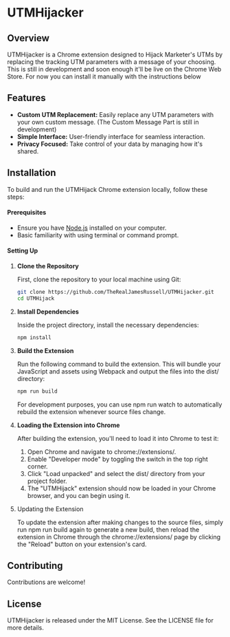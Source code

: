 # UTMHijacker

## Overview
UTMHijacker is a Chrome extension designed to Hijack Marketer's UTMs by replacing the tracking UTM parameters with a message of your choosing. This is still in development and soon enough it'll be live on the Chrome Web Store. For now you can install it manually with the instructions below

## Features
- **Custom UTM Replacement:** Easily replace any UTM parameters with your own custom message. (The Custom Message Part is still in development)
- **Simple Interface:** User-friendly interface for seamless interaction.
- **Privacy Focused:** Take control of your data by managing how it's shared.

## Installation
<!-- ### For Users
1. Download the extension from the Chrome Web Store.
2. Navigate to `chrome://extensions` in your browser.
3. Drag and drop the downloaded file into the page to install.

### For Contributors -->
To build and run the UTMHijack Chrome extension locally, follow these steps:

#### Prerequisites
- Ensure you have [Node.js](https://nodejs.org/) installed on your computer.
- Basic familiarity with using terminal or command prompt.

#### Setting Up
1. **Clone the Repository**

    First, clone the repository to your local machine using Git:
    ```sh
    git clone https://github.com/TheRealJamesRussell/UTMHijacker.git
    cd UTMHijack
    ```
2. **Install Dependencies**

    Inside the project directory, install the necessary dependencies:
    ```sh
    npm install
    ```
3. **Build the Extension**

    Run the following command to build the extension. This will bundle your JavaScript and assets using Webpack and output the files into the dist/ directory:
    ```sh
    npm run build
    ```
    For development purposes, you can use npm run watch to automatically rebuild the extension whenever source files change.

4. **Loading the Extension into Chrome**

    After building the extension, you'll need to load it into Chrome to test it:
    1. Open Chrome and navigate to chrome://extensions/.
    2. Enable "Developer mode" by toggling the switch in the top right corner.
    3. Click "Load unpacked" and select the dist/ directory from your project folder.
    4. The "UTMHijack" extension should now be loaded in your Chrome browser, and you can begin using it.
    
5. Updating the Extension
    
    To update the extension after making changes to the source files, simply run npm run build again to generate a new build, then reload the extension in Chrome through the chrome://extensions/ page by clicking the "Reload" button on your extension's card.


<!-- ## Usage
After installation, navigate to any webpage and click on the UTMHijacker icon in your browser's extension tray to start customizing UTM parameters. -->

## Contributing
Contributions are welcome!

## License
UTMHijacker is released under the MIT License. See the LICENSE file for more details.